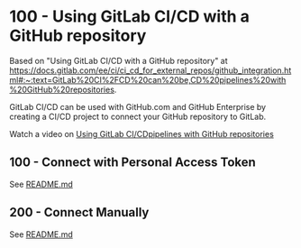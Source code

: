 # 100 - Using GitLab CI/CD with a GitHub repository

Based on "Using GitLab CI/CD with a GitHub repository" at https://docs.gitlab.com/ee/ci/ci_cd_for_external_repos/github_integration.html#:~:text=GitLab%20CI%2FCD%20can%20be,CD%20pipelines%20with%20GitHub%20repositories.

GitLab CI/CD can be used with GitHub.com and GitHub Enterprise by creating a CI/CD project to connect your GitHub repository to GitLab.

Watch a video on [Using GitLab CI/CDpipelines with GitHub repositories](https://www.youtube.com/watch?v=qgl3F2j-1cI)

## 100 - Connect with Personal Access Token

See [README.md](./100/README.md)

## 200 - Connect Manually

See [README.md](./200/README.md)
